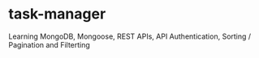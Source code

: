 # task-manager
Learning MongoDB, Mongoose, REST APIs, API Authentication, Sorting / Pagination and Filterting
